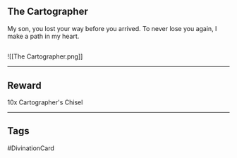 ## The Cartographer
My son, you lost your way before you arrived.
To never lose you again,
I make a path in my heart.
## 
![[The Cartographer.png]]

---
## Reward
10x Cartographer's Chisel

---
## Tags
#DivinationCard